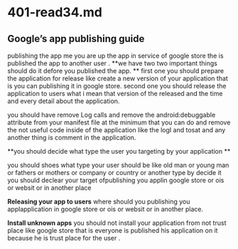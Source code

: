 # 401-read34.md
## Google’s app publishing guide
publishing the app me you are up the app in service of google store  the is published the app to another user .
 **we have two two important things should do it defore you published the app. **
 first one you should prepare the application for release like create a new version of your application that is you can publishing it in google store.
 second one you should release the application to users what i mean that version of the released and the time and every detail about the application.

you should have remove Log calls and remove the android:debuggable attribute from your manifest file at the minimum that  you can do and remove the not useful code 
inside of the application like the logI and tosat and any another thing is  comment in the application.



**you should decide what type the user you targeting by your application **

you should shoes what type your user should be like old man or young man or fathers or mothers or company or country or another type by decide it you should declear 
your target ofpublishing you applin google store or ois or websit or in another place




**Releasing your app to users**
where should you publishing you applapplication in google store or ois or websit or in another place.


**Install unknown apps**
you should not install your application from not trust place like google store that is everyone is published his application on it because he is trust place for 
the user .







